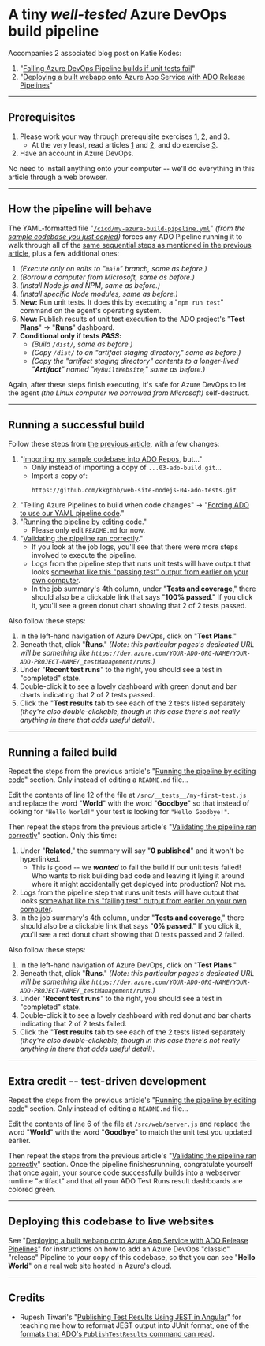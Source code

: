 # A tiny _well-tested_ Azure DevOps build pipeline

Accompanies 2 associated blog post on Katie Kodes:
1. "[Failing Azure DevOps Pipeline builds if unit tests fail](https://katiekodes.com/ado-fail-unit-test/)"
2. "[Deploying a built webapp onto Azure App Service with ADO Release Pipelines](https://katiekodes.com/deploy-to-azure-app-service-with-ado/)"

---

## Prerequisites

1. Please work your way through prerequisite exercises [1](https://katiekodes.com/node-hello-world/), [2](https://katiekodes.com/node-unit-test-jest/), and [3](https://katiekodes.com/ado-repo-branch-protection/).
    * At the very least, read articles [1](https://katiekodes.com/node-hello-world/) and [2](https://katiekodes.com/node-unit-test-jest/), and do exercise [3](https://katiekodes.com/ado-repo-branch-protection/).
1. Have an account in Azure DevOps.

<div class="attention-note attention-note-gentle" markdown="block">

No need to install anything onto your computer -- we'll do everything in this article through a web browser.

</div>

---

## How the pipeline will behave

The YAML-formatted file "[`/cicd/my-azure-build-pipeline.yml`](https://github.com/kkgthb/web-site-nodejs-04-ado-tests/blob/main/cicd/my-azure-build-pipeline.yml)" _(from the [sample codebase you just copied](https://github.com/kkgthb/web-site-nodejs-04-ado-tests/))_ forces any ADO Pipeline running it to walk through all of the [same sequential steps as mentioned in the previous article](https://katiekodes.com/ado-build-hello-world-from-git/#how-the-pipeline-will-behave), plus a few additional ones:

1. _(Execute only on edits to "`main`" branch, same as before.)_
1. _(Borrow a computer from Microsoft, same as before.)_
1. _(Install Node.js and NPM, same as before.)_
1. _(Install specific Node modules, same as before.)_
1. **New:**  Run unit tests.  It does this by executing a "`npm run test`" command on the agent's operating system.
1. **New:**  Publish results of unit test execution to the ADO project's "**Test Plans**" -> "**Runs**" dashboard.
1. **Conditional only if tests _PASS_:**
    * _(Build `/dist/`, same as before.)_
    * _(Copy `/dist/` to an "artifact staging directory," same as before.)_
    * _(Copy the "artifact staging directory" contents to a longer-lived "**Artifact**" named "`MyBuiltWebsite`," same as before.)_

Again, after these steps finish executing, it's safe for Azure DevOps to let the agent _(the Linux computer we borrowed from Microsoft)_ self-destruct.

---

## Running a successful build

Follow these steps from [the previous article](https://katiekodes.com/ado-build-hello-world-from-git/), with a few changes:

1. "[Importing my sample codebase into ADO Repos](https://katiekodes.com/ado-build-hello-world-from-git/#importing-my-sample-codebase-into-ado-repos), but..."
    * Only instead of importing a copy of `...03-ado-build.git`...
    * Import a copy of:
        ```
        https://github.com/kkgthb/web-site-nodejs-04-ado-tests.git
        ```
2. "Telling Azure Pipelines to build when code changes" -> "[Forcing ADO to use our YAML pipeline code](https://katiekodes.com/ado-build-hello-world-from-git/#forcing-ado-to-use-our-yaml-pipeline-code)."
3. "[Running the pipeline by editing code](https://katiekodes.com/ado-build-hello-world-from-git/#running-the-pipeline-by-editing-code)."
    * Please only edit `README.md` for now.
4. "[Validating the pipeline ran correctly](https://katiekodes.com/ado-build-hello-world-from-git/#validating-the-pipeline-ran-correctly)."
    * If you look at the job logs, you'll see that there were more steps involved to execute the pipeline.
    * Logs from the pipeline step that runs unit tests will have output that looks [somewhat like this "passing test" output from earlier on your own computer](https://katiekodes.com/node-unit-test-jest/#running-tests-that-pass).
    * In the job summary's 4th column, under "**Tests and coverage**," there should also be a clickable link that says "**100% passed**."  If you click it, you'll see a green donut chart showing that 2 of 2 tests passed.

Also follow these steps:

1. In the left-hand navigation of Azure DevOps, click on "**Test Plans**."
1. Beneath that, click "**Runs**."
    _(Note:  this particular pages's dedicated URL will be something like `https://dev.azure.com/YOUR-ADO-ORG-NAME/YOUR-ADO-PROJECT-NAME/_testManagement/runs`.)_
1. Under "**Recent test runs**" to the right, you should see a test in "completed" state.
1. Double-click it to see a lovely dashboard with green donut and bar charts indicating that 2 of 2 tests passed.
1. Click the "**Test results** tab to see each of the 2 tests listed separately _(they're also double-clickable, though in this case there's not really anything in there that adds useful detail)_.

---

## Running a failed build

Repeat the steps from the previous article's "[Running the pipeline by editing code](https://katiekodes.com/ado-build-hello-world-from-git/#running-the-pipeline-by-editing-code)" section.  Only instead of editing a `README.md` file...

Edit the contents of line 12 of the file at `/src/__tests__/my-first-test.js` and replace the word "**World**" with the word "**Goodbye**" so that instead of looking for `"Hello World!"` your test is looking for `"Hello Goodbye!"`.

Then repeat the steps from the previous article's "[Validating the pipeline ran correctly](https://katiekodes.com/ado-build-hello-world-from-git/#validating-the-pipeline-ran-correctly)" section.  Only this time:

1. Under "**Related**," the summary will say "**0 published**" and it won't be hyperlinked.
    * This is good -- we _**wanted**_ to fail the build if our unit tests failed!  Who wants to risk building bad code and leaving it lying it around where it might accidentally get deployed into production?  Not me.
2. Logs from the pipeline step that runs unit tests will have output that looks [somewhat like this "failing test" output from earlier on your own computer](https://katiekodes.com/node-unit-test-jest/#running-tests-that-fail).
3. In the job summary's 4th column, under "**Tests and coverage**," there should also be a clickable link that says "**0% passed**."  If you click it, you'll see a red donut chart showing that 0 tests passed and 2 failed.

Also follow these steps:

1. In the left-hand navigation of Azure DevOps, click on "**Test Plans**."
1. Beneath that, click "**Runs**."
    _(Note:  this particular pages's dedicated URL will be something like `https://dev.azure.com/YOUR-ADO-ORG-NAME/YOUR-ADO-PROJECT-NAME/_testManagement/runs`.)_
1. Under "**Recent test runs**" to the right, you should see a test in "completed" state.
1. Double-click it to see a lovely dashboard with red donut and bar charts indicating that 2 of 2 tests failed.
1. Click the "**Test results** tab to see each of the 2 tests listed separately _(they're also double-clickable, though in this case there's not really anything in there that adds useful detail)_.

---

## Extra credit -- test-driven development

Repeat the steps from the previous article's "[Running the pipeline by editing code](https://katiekodes.com/ado-build-hello-world-from-git/#running-the-pipeline-by-editing-code)" section.  Only instead of editing a `README.md` file...

Edit the contents of line 6 of the file at `/src/web/server.js` and replace the word "**World**" with the word "**Goodbye**" to match the unit test you updated earlier.

Then repeat the steps from the previous article's "[Validating the pipeline ran correctly](https://katiekodes.com/ado-build-hello-world-from-git/#validating-the-pipeline-ran-correctly)" section.  Once the pipeline finishesrunning, congratulate yourself that once again, your source code successfully builds into a webserver runtime "artifact" and that all your ADO Test Runs result dashboards are colored green.

---

## Deploying this codebase to live websites

See "[Deploying a built webapp onto Azure App Service with ADO Release Pipelines](https://katiekodes.com/deploy-to-azure-app-service-with-ado/)" for instructions on how to add an Azure DevOps "classic" "release" Pipeline to your copy of this codebase, so that you can see "**Hello World**" on a real web site hosted in Azure's cloud.

---

## Credits

* Rupesh Tiwari's "[Publishing Test Results Using JEST in Angular](https://www.rupeshtiwari.com/publishing-test-result-using-jest-in-angular/)" for teaching me how to reformat JEST output into JUnit format, one of the [formats that ADO's `PublishTestResults` command can read](https://learn.microsoft.com/en-us/azure/devops/pipelines/tasks/reference/publish-test-results-v2?view=azure-pipelines&tabs=trx%2Ctrxattachments%2Cyaml#inputs).
